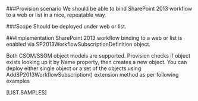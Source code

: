 <properties
	pageTitle="SP2013WorkflowSubscriptionDefinition"
    pageName="SP2013WorkflowSubscriptionDefinition"
    parentPageId="12771"
/>

###Provision scenario
We should be able to bind SharePoint 2013 workflow to a web or list in a nice, repeatable way.

###Scope
Should be deployed under web or list.

###Implementation
SharePoint 2013 workflow binding to a web or list is enabled via SP2013WorkflowSubscriptionDefinition object.

Both CSOM/SSOM object models are supported. 
Provision checks if object exists looking up it by Name property, then creates a new object. 
You can deploy either single object or a set of the objects using AddSP2013WorkflowSubscription() extension method as per following examples

[LIST.SAMPLES]